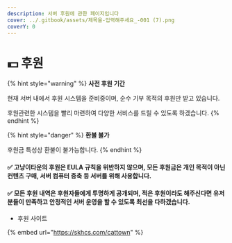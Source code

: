 ```yaml
---
description: 서버 후원에 관한 페이지입니다
cover: ../.gitbook/assets/제목을-입력해주세요_-001 (7).png
coverY: 0
---
```


# 💵 후원

{% hint style="warning" %}
**사전 후원 기간**

현재 서버 내에서 후원 시스템을 준비중이며, 순수 기부 목적의 후원만 받고 있습니다.&#x20;

후원관련한 시스템을 빨리 마련하여 다양한 서비스를 드릴 수 있도록 하겠습니다.
{% endhint %}

{% hint style="danger" %}
**환불 불가**

후원금 특성상 환불이 불가능합니다.
{% endhint %}

#### ✅ 고냥이타운의 후원은 EULA 규칙을 위반하지 않으며,  모든 후원금은 개인 목적이 아닌 컨텐츠 구매, 서버 컴퓨터 증축 등 서버를 위해 사용합니다.

#### ✅ 모든 후원 내역은 후원자들에게 투명하게 공개되며, 적은 후원이라도 해주신다면 유저분들이 만족하고 안정적인 서버 운영을 할 수 있도록 최선을 다하겠습니다.

* 후원 사이트

{% embed url="https://skhcs.com/cattown" %}
